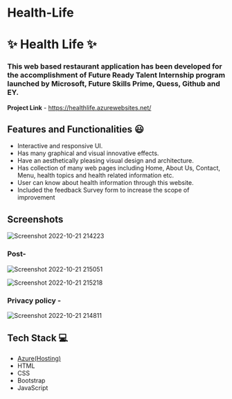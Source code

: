 # Health-Life

# ✨ Health Life ✨



### This web based restaurant application has been developed for the accomplishment of Future Ready Talent Internship program launched by Microsoft, Future Skills Prime, Quess, Github and EY.


**Project Link** - https://healthlife.azurewebsites.net/


## Features and Functionalities 😃

- Interactive and responsive UI.
- Has many graphical and visual innovative effects.
- Have an aesthetically pleasing visual design and architecture.
- Has collection of many web pages including Home, About Us, Contact, Menu, health topics and health related information etc.
- User can know about health information through this website.
- Included the feedback Survey form to increase the scope of improvement 

## Screenshots



![Screenshot 2022-10-21 214223](https://user-images.githubusercontent.com/113239982/197241719-7cba8ad3-98ac-4a3d-a575-151b65dc7fe2.png)


   

### Post-



![Screenshot 2022-10-21 215051](https://user-images.githubusercontent.com/113239982/197242904-c982d6d4-668e-428f-87f5-356e4db19566.png)

![Screenshot 2022-10-21 215218](https://user-images.githubusercontent.com/113239982/197243130-ce32dedc-18bc-484f-b49c-327705a75612.png)


### Privacy policy -



![Screenshot 2022-10-21 214811](https://user-images.githubusercontent.com/113239982/197242536-40518d2f-1e59-42cc-b199-b1ca885ab1e2.png)



## Tech Stack 💻

- [Azure(Hosting)](https://azure.microsoft.com/en-in/features/azure-portal/)
- HTML
- CSS
- Bootstrap
- JavaScript
